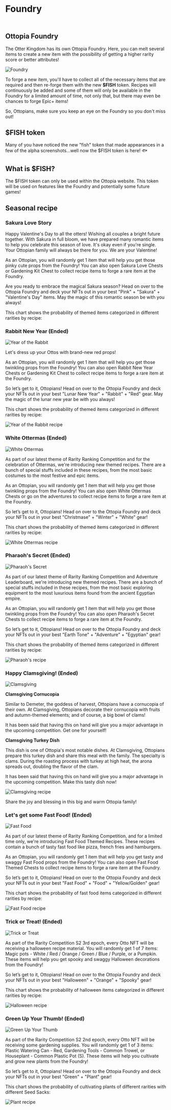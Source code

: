 # Foundry

<header>
<meta property="og:title" content="Ottopia Whitepaper | Foundry" />
<meta property="og:image" content="https://docs.ottopia.app/assets/images/foundry_hero-dd565246776227bfab18e87db8b3945a.jpg" />
<meta property="og:description" content="The Otter Kingdom has its own Ottopia Foundry. Here, you can melt several items to create a new item with the possibility of getting a higher rarity score or better attributes!" />
</header>

## Ottopia Foundry <a href="#ottopia-foundry" id="ottopia-foundry"></a>
The Otter Kingdom has its own Ottopia Foundry. Here, you can melt several items to create a new item with the possibility of getting a higher rarity score or better attributes!

![Foundry](img/foundry_hero.jpg)

To forge a new item, you'll have to collect all of the necessary items that are required and then re-forge them with the new **$FISH** token.  Recipes will continuously be added and some of them will only be available in the Foundry for a limited amount of time, not only that, but there may even be chances to forge Epic+ items! 

So, Ottopians, make sure you keep an eye on the Foundry so you don't miss out!

## $FISH token

Many of you have noticed the new "fish" token that made appearances in a few of the alpha screenshots...well now the $FISH token is here! 🐟 

## What is $FISH?

The $FISH token can only be used within the Ottopia website. This token will be used on features like the Foundry and potentially some future games!


## Seasonal recipe  <a href="#seasonal-recipe" id="seasonal-recipe"></a>

### Sakura Love Story

Happy Valentine's Day to all the otters! Wishing all couples a bright future together. With Sakura in full bloom, we have prepared many romantic items to help you celebrate this season of love. It's okay even if you're single. Your Ottopian family will always be there for you. We are your Valentine!

As an Ottopian, you will randomly get 1 item that will help you get those pinky cute props from the Foundry! You can also open Sakura Love Chests or Gardening Kit Chest to collect recipe items to forge a rare item at the Foundry.

Are you ready to embrace the magical Sakura season? Head on over to the Ottopia Foundry and deck your NFTs out in your best "Pink" + "Sakura" + "Valentine's Day" items. May the magic of this romantic season be with you always!

This chart shows the probability of themed items categorized in different rarities by recipe:


### Rabbit New Year (Ended)

![Year of the Rabbit](img/rabbit_forge_en.jpg)

Let's dress up your Ottos with brand-new red props!

As an Ottopian, you will randomly get 1 item that will help you get those twinkling props from the Foundry! You can also open Rabbit New Year Chests or Gardening Kit Chest to collect recipe items to forge a rare item at the Foundry.

So let’s get to it, Ottopians! Head on over to the Ottopia Foundry and deck your NFTs out in your best "Lunar New Year" + "Rabbit" + "Red" gear. May the magic of the lunar new year be with you always!

This chart shows the probability of themed items categorized in different rarities by recipe:

![Year of the Rabbit recipe](img/rabbit_item_recipe_rarity.jpg)

### White Ottermas (Ended)

![White Ottermas](img/ottermas_forge.jpg)

As part of our latest theme of Rarity Ranking Competition and for the celebration of Ottermas, we're introducing new themed recipes. There are a bunch of special stuffs included in these recipes, from the most basic costumes to the most festive and epic items.

As an Ottopian, you will randomly get 1 item that will help you get those twinkling props from the Foundry! You can also open White Ottermas Chests or go on the adventures to collect recipe items to forge a rare item at the Foundry.

So let’s get to it, Ottopians! Head on over to the Ottopia Foundry and deck your NFTs out in your best "Christmase" + "Winter" + "White" gear!

This chart shows the probability of themed items categorized in different rarities by recipe:

![White Ottermas recipe](img/ottermas_item_recipe_rarity.jpg)

### Pharaoh's Secret (Ended)

![Pharaoh's Secret](img/pharaoh_forge.jpg)

As part of our latest theme of Rarity Ranking Competition and Adventure Leaderboard, we're introducing new themed recipes. There are a bunch of special stuffs included in these recipes, from the most basic exploring equipment to the most luxurious items found from the ancient Egyptian empire.

As an Ottopian, you will randomly get 1 item that will help you get those twinkling props from the Foundry! You can also open Pharaoh's Secret Chests to collect recipe items to forge a rare item at the Foundry.

So let’s get to it, Ottopians! Head on over to the Ottopia Foundry and deck your NFTs out in your best "Earth Tone" + "Adventure" + "Egyptian" gear!

This chart shows the probability of themed items categorized in different rarities by recipe:

![Pharaoh's recipe](img/pharaoh_item_recipe_rarity.jpg)

### Happy Clamsgiving! (Ended)

![Clamsgiving](img/clamsgiving_forge.jpg)

**Clamsgiving Cornucopia**

Similar to Demeter, the goddess of harvest, Ottopians have a cornucopia of their own. At Clamsgiving, Ottopians decorate their cornucopia with fruits and autumn-themed elements; and of course, a big bowl of clams!

It has been said that having this on hand will give you a major advantage in the upcoming competition. Get one for yourself!

**Clamsgiving Turkey Dish**

This dish is one of Ottopia's most notable dishes. At Clamsgiving, Ottopians prepare this turkey dish and share this meal with the family. The specialty is clams. During the roasting process with turkey at high heat, the arona spreads out, doubling the flavor of the clam. 

It has been said that having this on hand will give you a major advantage in the upcoming competition. Make this tasty dish now!

![Clamsgiving recipe](img/clamsgiving_recipes.jpg)

Share the joy and blessing in this big and warm Ottopia family!

### Let's get some Fast Food! (Ended)

![Fast Food](img/fast-food_forge_EN.jpg)

As part of our latest theme of Rarity Ranking Competition, and for a limited time only, we're introducing Fast Food Themed Recipes. These recipes contain a bunch of tasty fast food like pizza, french fries and hamburgers. 

As an Ottopian, you will randomly get 1 item that will help you get tasty and swaggy Fast Food props from the Foundry! You can also open Fast Food Themed Chests to collect recipe items to forge a rare item at the Foundry.

So let’s get to it, Ottopians! Head on over to the Ottopia Foundry and deck your NFTs out in your best "Fast Food" + "Food" + "Yellow/Golden" gear!

This chart shows the probability of fast food items categorized in different rarities by recipe:

![Fast Food recipe](img/fast_food_item_recipe_rarity.jpeg)

### Trick or Treat! (Ended)

![Trick or Treat](img/halloween_forge.jpg)

As part of the Rarity Competition S2 3rd epoch, every Otto NFT will be receiving a halloween recipe material. You will randomly get 1 of 7 items: Magic pots - White / Red / Orange / Green / Blue / Purple, or a Pumpkin. These items will help you get spooky and swaggy Halloween decorations from the Foundry!

So let’s get to it, Ottopians! Head on over to the Ottopia Foundry and deck your NFTs out in your best "Halloween" + "Orange" + "Spooky" gear!

This chart shows the probability of halloween items categorized in different rarities by recipe:

![Halloween recipe](img/halloween_item_recipe_rarity.jpg)


### Green Up Your Thumb! (Ended)

![Green Up Your Thumb](img/green_thumb_recipe.jpg)

As part of the Rarity Competition S2 2nd epoch, every Otto NFT will be receiving some gardening supplies. You will randomly get 1 of 3 items: Plastic Watering Can - Red, Gardening Tools - Common Trowel, or Houseplant - Common Plastic Pot (S). These items will help you cultivate and grow new plants from the Foundry!

So let’s get to it, Ottopians! Head on over to the Ottopia Foundry and deck your NFTs out in your best "Green" + "Plant" gear!

This chart shows the probability of cultivating plants of different rarities with different Seed Sacks:

![Plant recipe](img/plant_cultivation_rarity.jpg)


